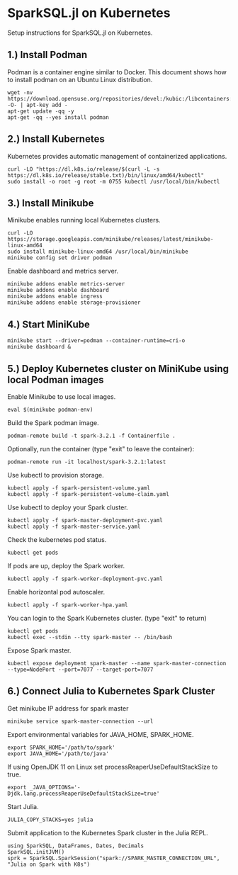 # SparkSQL.jl on Kubernetes 

Setup instructions for SparkSQL.jl on Kubernetes. 

## 1.) Install Podman
Podman is a container engine similar to Docker. This document shows how to install podman on an Ubuntu Linux distribution.
```
wget -nv https://download.opensuse.org/repositories/devel:/kubic:/libcontainers:/stable/xUbuntu_21.04/Release.key -O- | apt-key add -
apt-get update -qq -y
apt-get -qq --yes install podman
```
## 2.) Install Kubernetes
Kubernetes provides automatic management of containerized applications.
```
curl -LO "https://dl.k8s.io/release/$(curl -L -s https://dl.k8s.io/release/stable.txt)/bin/linux/amd64/kubectl"
sudo install -o root -g root -m 0755 kubectl /usr/local/bin/kubectl
```
## 3.) Install Minikube
Minikube enables running local Kubernetes clusters. 
```
curl -LO https://storage.googleapis.com/minikube/releases/latest/minikube-linux-amd64
sudo install minikube-linux-amd64 /usr/local/bin/minikube
minikube config set driver podman
```
Enable dashboard and metrics server.

```
minikube addons enable metrics-server
minikube addons enable dashboard
minikube addons enable ingress
minikube addons enable storage-provisioner

```
## 4.) Start MiniKube
```
minikube start --driver=podman --container-runtime=cri-o
minikube dashboard &
```
## 5.) Deploy Kubernetes cluster on MiniKube using local Podman images
Enable Minikube to use local images.
```
eval $(minikube podman-env)
```
Build the Spark podman image. 
```
podman-remote build -t spark-3.2.1 -f Containerfile .
```
Optionally, run the container (type "exit" to leave the container):
```
podman-remote run -it localhost/spark-3.2.1:latest
```
Use kubectl to provision storage.
```
kubectl apply -f spark-persistent-volume.yaml
kubectl apply -f spark-persistent-volume-claim.yaml
```
Use kubectl to deploy your Spark cluster.
```
kubectl apply -f spark-master-deployment-pvc.yaml
kubectl apply -f spark-master-service.yaml
```
Check the kubernetes pod status.
```
kubectl get pods
```
If pods are up, deploy the Spark worker.
```
kubectl apply -f spark-worker-deployment-pvc.yaml
```
Enable horizontal pod autoscaler.
```
kubectl apply -f spark-worker-hpa.yaml
```
You can login to the Spark Kubernetes cluster. (type "exit" to return)
```
kubectl get pods
kubectl exec --stdin --tty spark-master -- /bin/bash
```
Expose Spark master.
```
kubectl expose deployment spark-master --name spark-master-connection --type=NodePort --port=7077 --target-port=7077
```
## 6.) Connect Julia to Kubernetes Spark Cluster
Get minikube IP address for spark master
```
minikube service spark-master-connection --url
```
Export environmental variables for JAVA_HOME, SPARK_HOME.
```
export SPARK_HOME='/path/to/spark'
export JAVA_HOME='/path/to/java'
```
If using OpenJDK 11 on Linux set processReaperUseDefaultStackSize to true.
```
export _JAVA_OPTIONS='-Djdk.lang.processReaperUseDefaultStackSize=true'
```
Start Julia.
```
JULIA_COPY_STACKS=yes julia
```
Submit application to the Kubernetes Spark cluster in the Julia REPL.
```
using SparkSQL, DataFrames, Dates, Decimals
SparkSQL.initJVM()
sprk = SparkSQL.SparkSession("spark://SPARK_MASTER_CONNECTION_URL", "Julia on Spark with K8s")
```
